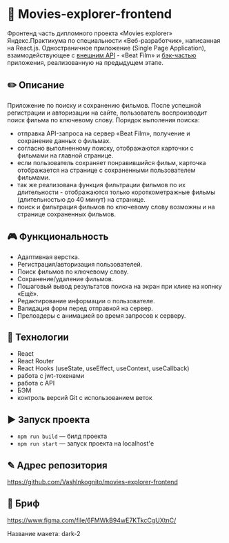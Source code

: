 # 🎥 Movies-explorer-frontend

Фронтенд часть дипломного проекта «Movies explorer» Яндекс.Практикума по специальности «Веб-разработчик», написанная на React.js.
Одностраничное приложение (Single Page Application), взаимодействующее с [внешним API](https://api.nomoreparties.co/beatfilm-movies) - «Beat Film»
и [бэк-частью](https://github.com/VashInkognito/movies-explorer-api) приложения, реализованную на предыдущем этапе.

## ✏️ Описание

Приложение по поиску и сохранению фильмов.
После успешной регистрации и авторизации на сайте, пользователь воспроизводит поиск фильма по ключевому слову.
Порядок выполения поиска:

- отправка API-запроса на сервер «Beat Film», получение и сохранение данных о фильмах.
- согласно выполненному поиску, отображаются карточки с фильмами на главной странице.
- если пользователь сохраняет понравившийся фильм, карточка отображается на странице с сохраненными пользователем фильмами.
- так же реализована функция фильтрации фильмов по их длительности - отображаются только короткометражные фильмы (длительностью до 40 минут) на странице.
- поиск и фильтрация фильмов по ключевому слову возможны и на странице сохраненных фильмов.

## 🎮 Функциональность

- Адаптивная верстка.
- Регистрация/авторизация пользователей.
- Поиск фильмов по ключевому слову.
- Сохранение/удаление фильмов.
- Пошаговый вывод результатов поиска на экран при клике на копнку «Ещё».
- Редактирование информации о пользователе.
- Валидация форм перед отправкой на сервер.
- Прелоадеры с анимацией во время запросов к серверу.

## 🔧 Технологии

- React
- React Router
- React Hooks (useState, useEffect, useContext, useCallback)
- работа с jwt-токенами
- работа с API
- БЭМ
- контроль версий Git с использованием веток

## ▶ Запуск проекта

- `npm run build` — билд проекта
- `npm run start` — запуск проекта на localhost'е

## ✎ Адрес репозитория

https://github.com/VashInkognito/movies-explorer-frontend

## 📖 Бриф

https://www.figma.com/file/6FMWkB94wE7KTkcCgUXtnC/

Название макета: dark-2
